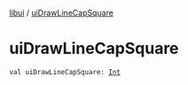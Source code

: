[libui](index.md) / [uiDrawLineCapSquare](./ui-draw-line-cap-square.md)

# uiDrawLineCapSquare

`val uiDrawLineCapSquare: `[`Int`](https://kotlinlang.org/api/latest/jvm/stdlib/kotlin/-int/index.html)
